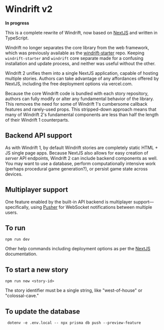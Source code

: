 # Windrift v2

**In progress**

This is a complete rewrite of Windrift, now based on
<a href="https://nextjs.org/">NextJS</a> and written in TypeScript.

Windrift no longer separates the core library from the web framework, which
was previously available as the <a href="https://github.com/lizadaly/windrift-starter/">windrift-starter</a> repo. Keeping `windrift-starter` and `windrift` core
separate made for a confusing installation and update process, and neither was useful
without the other.

Windrift 2 unifies them into a single NextJS application, capable of hosting
multiple stories. Authors can take advantage of any affordances
offered by NextJS, including the free deployment options via vercel.com.

Because the core Windrift code is bundled with each story repository,
authors can fully modify or alter any fundamental behavior of the
library. This removes the need for some of Windrift 1's cumbersome
callback features and rarely-used props. This stripped-down approach
means that many of Windrift 2's fundamental components are less than
half the length of their Windrift 1 counterparts.

## Backend API support

As with Windrift 1, by default Windrift stories are completely
static HTML + JS single page apps. Because NextJS also allows for easy creation
of _server_ API endpoints, Windrift 2 can include backend components
as well. You may want to use a database, perform computationally intensive
work (perhaps procedural game generation?), or persist game state across
devices.

## Multiplayer support

One feature enabled by the built-in API backend is multiplayer support—
specifically, using <a href="https://pusher.com/">Pusher</a> for
WebSocket notifications between multiple users.

## To run

```
npm run dev
```

Other help commands including deployment options as per the
<a href="https://nextjs.org/">NextJS</a> documentation.

## To start a new story

```
npm run new <story-id>
```

The story identifier must be a single string, like "west-of-house" or "colossal-cave."

## To update the database

```
 dotenv -e .env.local -- npx prisma db push --preview-feature
```
